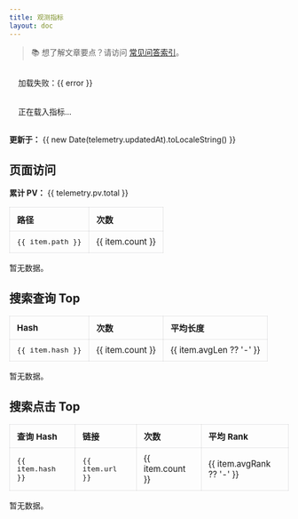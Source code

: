 ```yaml
---
title: 观测指标
layout: doc
---
```


> 📚 想了解文章要点？请访问 [常见问答索引](/about/qa.html)。

<script setup lang="ts">
import { onMounted, ref } from 'vue'

interface TelemetryData {
  updatedAt: string
  pv: { total: number; pathsTop: Array<{ path: string; count: number }> }
  search: {
    queriesTop: Array<{ hash: string; count: number; avgLen?: number }>
    clicksTop: Array<{ hash: string; url: string; count: number; avgRank?: number }>
  }
}

const telemetry = ref<TelemetryData | null>(null)
const error = ref<string | null>(null)

onMounted(async () => {
  try {
    const res = await fetch('/telemetry.json', { cache: 'no-store' })
    if (!res.ok) throw new Error(`HTTP ${res.status}`)
    telemetry.value = await res.json()
  } catch (err: any) {
    error.value = err?.message || String(err)
  }
})
</script>

<div v-if="error" class="telemetry-error">
  加载失败：{{ error }}
</div>

<div v-else-if="!telemetry" class="telemetry-loading">
  正在载入指标…
</div>

<div v-else class="telemetry-report">
  <p><strong>更新于：</strong> {{ new Date(telemetry.updatedAt).toLocaleString() }}</p>
  <section>
    <h2>页面访问</h2>
    <p><strong>累计 PV：</strong> {{ telemetry.pv.total }}</p>
    <table v-if="telemetry.pv.pathsTop.length">
      <thead><tr><th>路径</th><th>次数</th></tr></thead>
      <tbody>
        <tr v-for="item in telemetry.pv.pathsTop" :key="item.path">
          <td><code>{{ item.path }}</code></td>
          <td>{{ item.count }}</td>
        </tr>
      </tbody>
    </table>
    <p v-else>暂无数据。</p>
  </section>

  <section>
    <h2>搜索查询 Top</h2>
    <table v-if="telemetry.search.queriesTop.length">
      <thead><tr><th>Hash</th><th>次数</th><th>平均长度</th></tr></thead>
      <tbody>
        <tr v-for="item in telemetry.search.queriesTop" :key="item.hash">
          <td><code>{{ item.hash }}</code></td>
          <td>{{ item.count }}</td>
          <td>{{ item.avgLen ?? '-' }}</td>
        </tr>
      </tbody>
    </table>
    <p v-else>暂无数据。</p>
  </section>

  <section>
    <h2>搜索点击 Top</h2>
    <table v-if="telemetry.search.clicksTop.length">
      <thead><tr><th>查询 Hash</th><th>链接</th><th>次数</th><th>平均 Rank</th></tr></thead>
      <tbody>
        <tr v-for="item in telemetry.search.clicksTop" :key="item.hash + item.url">
          <td><code>{{ item.hash }}</code></td>
          <td><code>{{ item.url }}</code></td>
          <td>{{ item.count }}</td>
          <td>{{ item.avgRank ?? '-' }}</td>
        </tr>
      </tbody>
    </table>
    <p v-else>暂无数据。</p>
  </section>
</div>

<style scoped>
.telemetry-report table {
  width: 100%;
  border-collapse: collapse;
  margin: 1rem 0;
  font-size: 0.95rem;
}
.telemetry-report th,
.telemetry-report td {
  border: 1px solid rgba(60, 60, 67, 0.12);
  padding: 0.6rem 0.8rem;
  text-align: left;
}
.telemetry-loading,
.telemetry-error {
  padding: 1rem;
}
</style>

